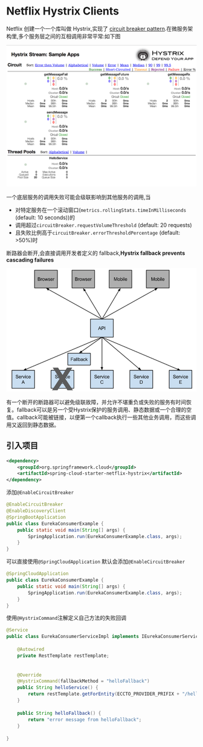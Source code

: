 # Netflix Hystrix Clients

Netflix 创建一个一个库叫做 Hystrix,实现了 [circuit breaker pattern](https://martinfowler.com/bliki/CircuitBreaker.html).在微服务架构里,多个服务层之间的互相调用非常平常:如下图

![Hystrix](assets/Hystrix.png)

一个底层服务的调用失败可能会级联影响到其他服务的调用,当

- 对特定服务在一个滚动窗口(`metrics.rollingStats.timeInMilliseconds` (default: 10 seconds))的
- 调用超过`circuitBreaker.requestVolumeThreshold` (default: 20 requests) 
- 且失败比例高于`circuitBreaker.errorThresholdPercentage` (default: >50%)时

断路器会断开,会直接调用开发者定义的 fallback,**Hystrix fallback prevents cascading failures**

![image-20191225122117196](assets/image-20191225122117196.png)

有一个断开的断路器可以避免级联故障，并允许不堪重负或失败的服务有时间恢复。fallback可以是另一个受Hystrix保护的服务调用、静态数据或一个合理的空值。callback可能被链接，以便第一个callback执行一些其他业务调用，而这些调用又返回到静态数据。

## 引入项目

```xml
<dependency>
    <groupId>org.springframework.cloud</groupId>
    <artifactId>spring-cloud-starter-netflix-hystrix</artifactId>
</dependency>
```

添加`@EnableCircuitBreaker`

```java
@EnableCircuitBreaker 
@EnableDiscoveryClient 
@SpringBootApplication
public class EurekaConsumerExample {
    public static void main(String[] args) {
        SpringApplication.run(EurekaConsumerExample.class, args);
    }
}
```



可以直接使用`@SpringCloudApplication` 默认会添加`@EnableCircuitBreaker`

```java
@SpringCloudApplication
public class EurekaConsumerExample {
    public static void main(String[] args) {
        SpringApplication.run(EurekaConsumerExample.class, args);
    }
}

```

使用`@HystrixCommand`注解定义自己方法的失败回调

```java
@Service
public class EurekaConsumerServiceImpl implements IEurekaConsumerService {

    @Autowired
    private RestTemplate restTemplate;


    @Override
    @HystrixCommand(fallbackMethod = "helloFallback")
    public String helloService() {
        return restTemplate.getForEntity(ECCTO_PROVIDER_PRIFIX + "/hello", String.class).getBody();
    }

    public String helloFallback() {
        return "error message from helloFallback";
    }

}
```

